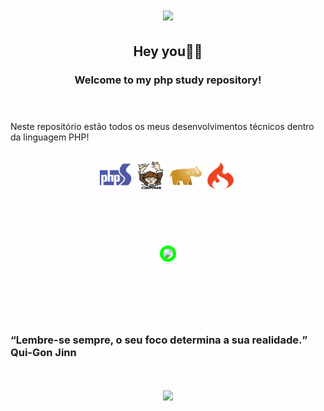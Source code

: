 <main>
  <div style="display: inline_block">
    <header>
        <h1 align="center"> 
          <img src="https://github.com/sudoAptIPedro/phpKillJava/blob/main/phpKillJava.gif">
        </h1>
        <h2> Hey you🐱‍💻</h2>
        <h3> Welcome to my php study repository! </h3>
      </header>
       <aside>
        <p> Neste repositório estão todos os meus desenvolvimentos técnicos dentro da linguagem PHP! </p>  
      </aside>
      <br>
      <header>
        <img align="center" alt="sudoPedro-PHP" height="44" width="52" src="https://raw.githubusercontent.com/devicons/devicon/master/icons/phpstorm/phpstorm-plain.svg">
        <img align="center" alt="sudoPedro-COMPOSER" height="44" width="52" src="https://raw.githubusercontent.com/devicons/devicon/master/icons/composer/composer-original.svg">
        <img align="center" alt="sudoPedro-COMPOSER2" height="44" width="52" src="https://raw.githubusercontent.com/devicons/devicon/master/icons/ceylon/ceylon-original.svg">
        <img align="center" alt="sudoPedro-Codegnilter" height="44" width="52" src="https://raw.githubusercontent.com/devicons/devicon/master/icons/codeigniter/codeigniter-plain.svg">
      </header>
      <br>
      <br>
    <header>
      <img style="border: 5px solid rgb(9, 255, 0); border-radius:50px;" height="180em" src="https://github-readme-stats.vercel.app/api?username=sudoAptIPedro&show_icons=true&theme=blue-green&include_all_commits=true&count_private=true"/>
    </header>
  </div>
  <br>
  <br>
  <footer>
      <h3>
        <q>Lembre-se sempre, o seu foco determina a sua realidade.</q>
        Qui-Gon Jinn
      </h3>
    <h1 align="center"> 
        <img src="https://i.pinimg.com/originals/a9/d3/4b/a9d34bbe05ee1467383fe90eed3669b5.gif">
    </h1>
  </footer>
</main>

